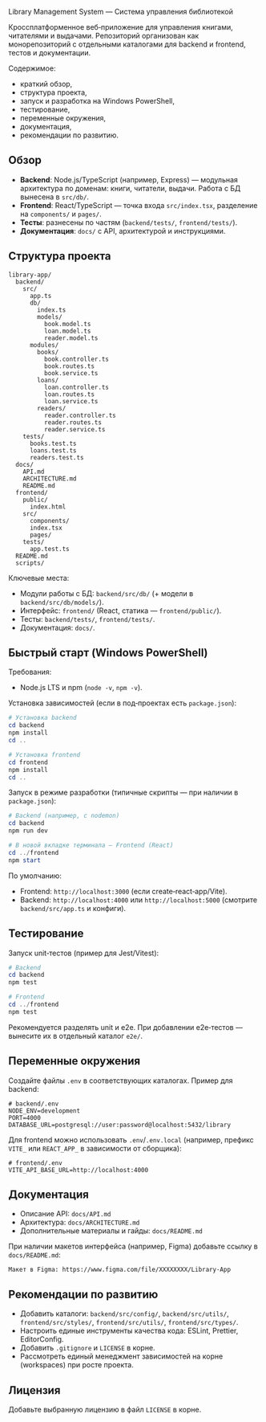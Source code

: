 Library Management System — Система управления библиотекой

Кроссплатформенное веб‑приложение для управления книгами, читателями и выдачами. Репозиторий организован как монорепозиторий с отдельными каталогами для backend и frontend, тестов и документации.

Содержимое:
- краткий обзор,
- структура проекта,
- запуск и разработка на Windows PowerShell,
- тестирование,
- переменные окружения,
- документация,
- рекомендации по развитию.

## Обзор

- **Backend**: Node.js/TypeScript (например, Express) — модульная архитектура по доменам: книги, читатели, выдачи. Работа с БД вынесена в `src/db/`.
- **Frontend**: React/TypeScript — точка входа `src/index.tsx`, разделение на `components/` и `pages/`.
- **Тесты**: разнесены по частям (`backend/tests/`, `frontend/tests/`).
- **Документация**: `docs/` с API, архитектурой и инструкциями.

## Структура проекта

```text
library-app/
  backend/
    src/
      app.ts
      db/
        index.ts
        models/
          book.model.ts
          loan.model.ts
          reader.model.ts
      modules/
        books/
          book.controller.ts
          book.routes.ts
          book.service.ts
        loans/
          loan.controller.ts
          loan.routes.ts
          loan.service.ts
        readers/
          reader.controller.ts
          reader.routes.ts
          reader.service.ts
    tests/
      books.test.ts
      loans.test.ts
      readers.test.ts
  docs/
    API.md
    ARCHITECTURE.md
    README.md
  frontend/
    public/
      index.html
    src/
      components/
      index.tsx
      pages/
    tests/
      app.test.ts
  README.md
  scripts/
```

Ключевые места:
- Модули работы с БД: `backend/src/db/` (+ модели в `backend/src/db/models/`).
- Интерфейс: `frontend/` (React, статика — `frontend/public/`).
- Тесты: `backend/tests/`, `frontend/tests/`.
- Документация: `docs/`.

## Быстрый старт (Windows PowerShell)

Требования:
- Node.js LTS и npm (`node -v`, `npm -v`).

Установка зависимостей (если в под‑проектах есть `package.json`):

```powershell
# Установка backend
cd backend
npm install
cd ..

# Установка frontend
cd frontend
npm install
cd ..
```

Запуск в режиме разработки (типичные скрипты — при наличии в `package.json`):

```powershell
# Backend (например, с nodemon)
cd backend
npm run dev

# В новой вкладке терминала — Frontend (React)
cd ../frontend
npm start
```

По умолчанию:
- Frontend: `http://localhost:3000` (если create‑react‑app/Vite).
- Backend: `http://localhost:4000` или `http://localhost:5000` (смотрите `backend/src/app.ts` и конфиги).

## Тестирование

Запуск unit‑тестов (пример для Jest/Vitest):

```powershell
# Backend
cd backend
npm test

# Frontend
cd ../frontend
npm test
```

Рекомендуется разделять unit и e2e. При добавлении e2e‑тестов — вынесите их в отдельный каталог `e2e/`.

## Переменные окружения

Создайте файлы `.env` в соответствующих каталогах. Пример для backend:

```env
# backend/.env
NODE_ENV=development
PORT=4000
DATABASE_URL=postgresql://user:password@localhost:5432/library
```

Для frontend можно использовать `.env`/`.env.local` (например, префикс `VITE_` или `REACT_APP_` в зависимости от сборщика):

```env
# frontend/.env
VITE_API_BASE_URL=http://localhost:4000
```

## Документация

- Описание API: `docs/API.md`
- Архитектура: `docs/ARCHITECTURE.md`
- Дополнительные материалы и гайды: `docs/README.md`

При наличии макетов интерфейса (например, Figma) добавьте ссылку в `docs/README.md`:

```text
Макет в Figma: https://www.figma.com/file/XXXXXXXX/Library-App
```

## Рекомендации по развитию

- Добавить каталоги: `backend/src/config/`, `backend/src/utils/`, `frontend/src/styles/`, `frontend/src/utils/`, `frontend/src/types/`.
- Настроить единые инструменты качества кода: ESLint, Prettier, EditorConfig.
- Добавить `.gitignore` и `LICENSE` в корне.
- Рассмотреть единый менеджмент зависимостей на корне (workspaces) при росте проекта.

## Лицензия

Добавьте выбранную лицензию в файл `LICENSE` в корне.


